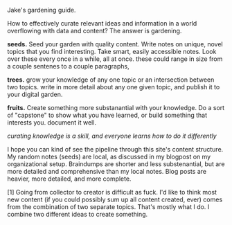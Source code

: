 Jake's gardening guide. 

How to effectively curate relevant ideas and information in a world overflowing with data and content? The answer is gardening. 

**seeds.** Seed your garden with quality content. Write notes on unique, novel topics that you find interesting. Take smart, easily accessible notes. Look over these every once in a while, all at once. these could range in size from a couple sentenes to a couple paragraphs,

**trees.** grow your knowledge of any one topic or an intersection between two topics. write in more detail about any one given topic, and publish it to your digital garden.  

**fruits.** Create something more substanantial with your knowledge. Do a sort of "capstone" to show what you have learned, or build something that interests you. document it well. 

*curating knowledge is a skill, and everyone learns how to do it differently* 

I hope you can kind of see the pipeline through this site's content structure. My random notes (seeds) are local, as discussed in my blogpost on my organizational setup. Braindumps are shorter and less substenantial, but are more detailed and comprehensive than my local notes. Blog posts are heavier, more detailed, and more complete.  

[1] Going from collector to creator is difficult as fuck. I'd like to think most new content (if you could possibly sum up all content created, ever) comes from the combination of two separate topics. That's mostly what I do. I combine two different ideas to create something. 
